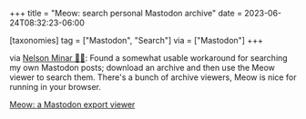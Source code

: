 +++
title = "Meow: search personal Mastodon archive"
date = 2023-06-24T08:32:23-06:00

[taxonomies]
tag = ["Mastodon", "Search"]
via = ["Mastodon"]
+++

via [Nelson Minar 🧚‍♂️](https://tech.lgbt/@nelson/110596068285363783): Found a somewhat usable workaround for searching my own Mastodon posts; download an archive and then use the Meow viewer to search them. There&#39;s a bunch of archive viewers, Meow is nice for running in your browser.

<!-- more -->

[Meow: a Mastodon export viewer](https://purr.neocities.org/about/)
